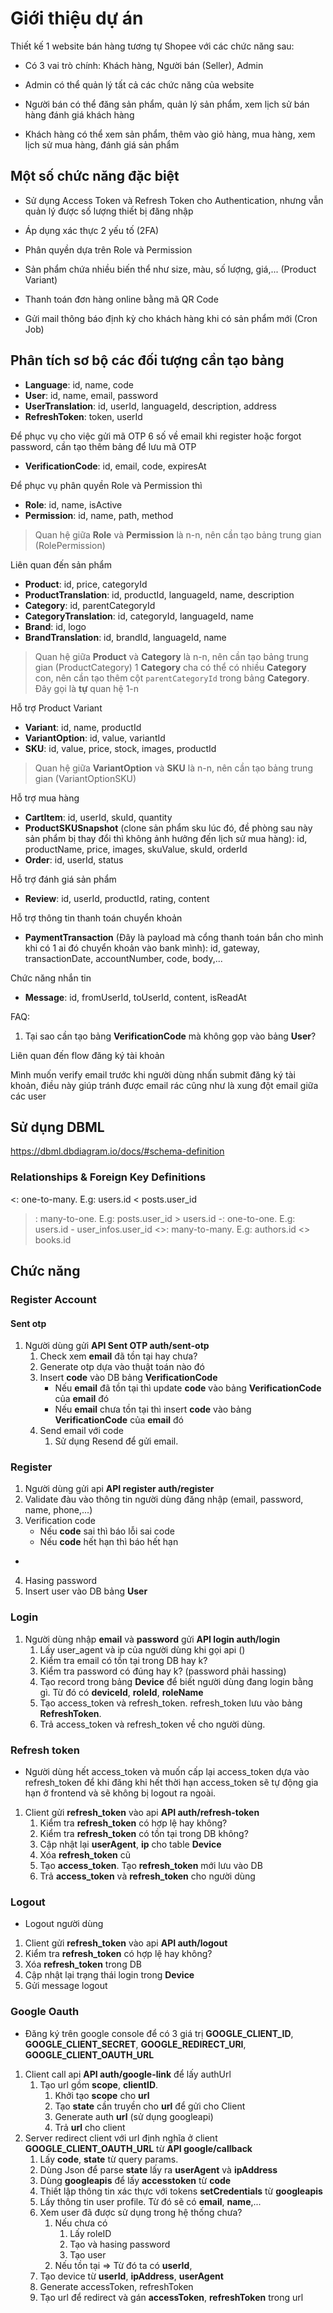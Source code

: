 # Giới thiệu dự án

Thiết kế 1 website bán hàng tương tự Shopee với các chức năng sau:

- Có 3 vai trò chính: Khách hàng, Người bán (Seller), Admin

- Admin có thể quản lý tất cả các chức năng của website

- Người bán có thể đăng sản phẩm, quản lý sản phẩm, xem lịch sử bán hàng đánh giá khách hàng

- Khách hàng có thể xem sản phẩm, thêm vào giỏ hàng, mua hàng, xem lịch sử mua hàng, đánh giá sản phẩm

## Một số chức năng đặc biệt

- Sử dụng Access Token và Refresh Token cho Authentication, nhưng vẫn quản lý được số lượng thiết bị đăng nhập

- Áp dụng xác thực 2 yếu tố (2FA)

- Phân quyền dựa trên Role và Permission

- Sản phẩm chứa nhiều biến thể như size, màu, số lượng, giá,... (Product Variant)

- Thanh toán đơn hàng online bằng mã QR Code

- Gửi mail thông báo định kỳ cho khách hàng khi có sản phẩm mới (Cron Job)

## Phân tích sơ bộ các đối tượng cần tạo bảng

- **Language**: id, name, code
- **User**: id, name, email, password
- **UserTranslation**: id, userId, languageId, description, address
- **RefreshToken**: token, userId

Để phục vụ cho việc gửi mã OTP 6 số về email khi register hoặc forgot password, cần tạo thêm bảng để lưu mã OTP

- **VerificationCode**: id, email, code, expiresAt

Để phục vụ phân quyền Role và Permission thì

- **Role**: id, name, isActive
- **Permission**: id, name, path, method

> Quan hệ giữa **Role** và **Permission** là n-n, nên cần tạo bảng trung gian (RolePermission)

Liên quan đến sản phẩm

- **Product**: id, price, categoryId
- **ProductTranslation**: id, productId, languageId, name, description
- **Category**: id, parentCategoryId
- **CategoryTranslation**: id, categoryId, languageId, name
- **Brand**: id, logo
- **BrandTranslation**: id, brandId, languageId, name

> Quan hệ giữa **Product** và **Category** là n-n, nên cần tạo bảng trung gian (ProductCategory)
> 1 **Category** cha có thể có nhiều **Category** con, nên cần tạo thêm cột `parentCategoryId` trong bảng **Category**. Đây gọi là **tự** quan hệ 1-n

Hỗ trợ Product Variant

- **Variant**: id, name, productId
- **VariantOption**: id, value, variantId
- **SKU**: id, value, price, stock, images, productId

> Quan hệ giữa **VariantOption** và **SKU** là n-n, nên cần tạo bảng trung gian (VariantOptionSKU)

Hỗ trợ mua hàng

- **CartItem**: id, userId, skuId, quantity
- **ProductSKUSnapshot** (clone sản phẩm sku lúc đó, đề phòng sau này sản phẩm bị thay đổi thì không ảnh hưởng đến lịch sử mua hàng): id, productName, price, images, skuValue, skuId, orderId
- **Order**: id, userId, status

Hỗ trợ đánh giá sản phẩm

- **Review**: id, userId, productId, rating, content

Hỗ trợ thông tin thanh toán chuyển khoản

- **PaymentTransaction** (Đây là payload mà cổng thanh toán bắn cho mình khi có 1 ai đó chuyển khoản vào bank mình): id, gateway, transactionDate, accountNumber, code, body,...

Chức năng nhắn tin

- **Message**: id, fromUserId, toUserId, content, isReadAt

FAQ:

1. Tại sao cần tạo bảng **VerificationCode** mà không gọp vào bảng **User**?

Liên quan đến flow đăng ký tài khoản

Mình muốn verify email trước khi người dùng nhấn submit đăng ký tài khoản, điều này giúp tránh được email rác cũng như là xung đột email giữa các user


## Sử dụng DBML
https://dbml.dbdiagram.io/docs/#schema-definition


### Relationships & Foreign Key Definitions
<: one-to-many. E.g: users.id < posts.user_id
>: many-to-one. E.g: posts.user_id > users.id
-: one-to-one. E.g: users.id - user_infos.user_id
<>: many-to-many. E.g: authors.id <> books.id



## Chức năng

### Register Account

#### Sent otp 
1. Người dùng gửi **API Sent OTP auth/sent-otp**
   1. Check xem **email** đã tồn tại hay chưa?
   2. Generate otp dựa vào thuật toán nào đó
   3. Insert **code** vào DB bảng **VerificationCode**
      - Nếu **email** đã tồn tại thì update **code** vào bảng **VerificationCode** của **email** đó
      - Nếu **email** chưa tồn tại thì insert **code** vào bảng **VerificationCode** của **email** đó
   4. Send email với code
      1. Sử dụng Resend để gửi email.


### Register 
1. Người dùng gửi api **API register auth/register**
2. Validate đàu vào thông tin người dùng đăng nhập (email, password, name, phone,...)
3. Verification code
   - Nếu **code** sai thì báo lỗi sai code
   - Nếu **code** hết hạn thì báo hết hạn    
 - 
4. Hasing password
5. Insert user vào DB bảng **User**

### Login 
1. Người dùng nhập **email** và **password** gửi **API login auth/login**
   1. Lấy user_agent và ip của người dùng khi gọi api ()
   2. Kiểm tra email có tồn tại trong DB hay k? 
   3. Kiểm tra password có đúng hay k? (password phải hassing)
   4. Tạo record trong bảng **Device** để biết người dùng đang login bằng gì. Từ đó có **deviceId**, **roleId**, **roleName**
   5. Tạo access_token và refresh_token. refresh_token lưu vào bảng **RefreshToken**.
   6. Trả access_token và refresh_token về cho người dùng.

### Refresh token
- Người dùng hết access_token và muốn cấp lại access_token dựa vào refresh_token để khi đăng khi hết thời hạn access_token sẽ tự động gia hạn ở frontend và sẽ không bị logout ra ngoài.
1. Client gửi **refresh_token** vào api **API auth/refresh-token**
   1. Kiểm tra **refresh_token** có hợp lệ hay không?
   2. Kiểm tra **refresh_token** có tồn tại trong DB không?
   3. Cập nhật lại **userAgent**, **ip** cho table **Device**
   4. Xóa **refresh_token** cũ
   5. Tạo **access_token**. Tạo **refresh_token** mới lưu vào DB
   6. Trả **access_token** và **refresh_token** cho người dùng

### Logout
- Logout người dùng
1. Client gửi **refresh_token** vào api **API auth/logout**
  1. Kiểm tra **refresh_token** có hợp lệ hay không?
  2. Xóa **refresh_token** trong DB
  3. Cập nhật lại trạng thái login trong **Device**
  4. Gửi message logout

### Google Oauth
- Đăng ký trên google console để có 3 giá trị **GOOGLE_CLIENT_ID**, **GOOGLE_CLIENT_SECRET**, **GOOGLE_REDIRECT_URI**, **GOOGLE_CLIENT_OAUTH_URL**
1. Client call api **API auth/google-link** để lấy authUrl
   1. Tạo url gồm **scope**, **clientID**.
      1. Khởi tạo **scope** cho **url**
      2. Tạo **state** cần truyền cho **url** để gửi cho Client
      3. Generate auth **url** (sử dụng googleapi)
      4. Trả **url** cho client
2. Server redirect client với url định nghĩa ở client **GOOGLE_CLIENT_OAUTH_URL** từ **API google/callback**
   1. Lấy **code**, **state** từ query params.
   2. Dùng Json để parse **state** lấy ra **userAgent** và **ipAddress**
   3. Dùng **googleapis** để lấy **accesstoken** từ **code**
   4. Thiết lập thông tin xác thực với tokens  **setCredentials** từ **googleapis**
   5. Lấy thông tin user profile. Từ đó sẽ có **email**, **name**,...
   6. Xem user đã được sử dụng trong hệ thống chưa?
      1. Nếu chưa có
         1. Lấy roleID
         2. Tạo và hasing password
         3. Tạo user
      2. Nếu tồn tại 
      => Từ đó ta có **userId**,
   7. Tạo device từ **userId**, **ipAddress**, **userAgent**
   8. Generate accessToken, refreshToken 
   9. Tạo url để redirect và gán **accessToken**, **refreshToken** trong url